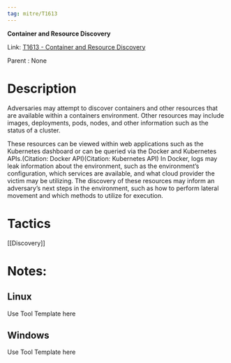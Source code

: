 ```yaml
---
tag: mitre/T1613
---
```


**Container and Resource Discovery**

Link: [T1613 - Container and Resource Discovery](https://attack.mitre.org/techniques/T1613)

Parent : None


# Description

Adversaries may attempt to discover containers and other resources that are available within a containers environment. Other resources may include images, deployments, pods, nodes, and other information such as the status of a cluster.

These resources can be viewed within web applications such as the Kubernetes dashboard or can be queried via the Docker and Kubernetes APIs.(Citation: Docker API)(Citation: Kubernetes API) In Docker, logs may leak information about the environment, such as the environment’s configuration, which services are available, and what cloud provider the victim may be utilizing. The discovery of these resources may inform an adversary’s next steps in the environment, such as how to perform lateral movement and which methods to utilize for execution. 

# Tactics


[[Discovery]]


# Notes:

## Linux

Use Tool Template here

## Windows

Use Tool Template here